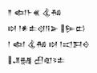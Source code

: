 <div class='block'>
<div class='line'>𒈫 𒅴𒈨𒌍 𒆬𒄀</div>
<div class='line'>𒊭 𒁹𒀭𒉺𒋼𒀀𒅕 𒌉𒆗</div>
<div class='line'>𒁹 𒅴 𒆬𒄀 𒊭 𒁹𒀊𒁕𒀪</div>
<div class='line'>𒂗𒉆 𒌷𒊏𒂟𒉺</div>
</div>